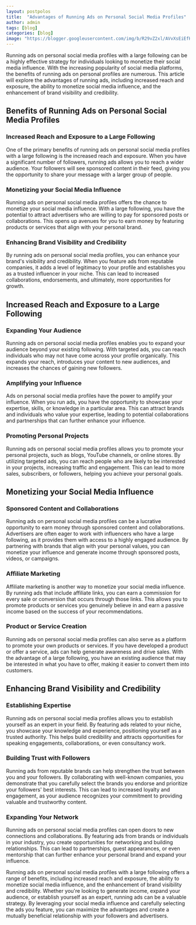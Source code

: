 ```yaml
---
layout: postpolos
title:  "Advantages of Running Ads on Personal Social Media Profiles"
author: admin
tags: [blog]
categories: [blog]
image: "https://blogger.googleusercontent.com/img/b/R29vZ2xl/AVvXsEiEfHMGo5iwUiECswPCof3wKGLEs5ThZ-i9wCmUIyXX0sAWjgyKAhk2UmskvioA-RXxUSQn_QJHozNjBvdU5bPnEnYoJ4pJFtsm-hGTXm37crNBRAU_7AggOEcG_D2k64C5RFIoxyKt7KJ3wjTecWBFyg_TbL12FhnHDsa1CTXogbHTnXLls0cONa_nKAat/s1600/20240416_134001.jpg"
---
```


<p>Running ads on personal social media profiles with a large following can be a highly effective strategy for individuals looking to monetize their social media influence. With the increasing popularity of social media platforms, the benefits of running ads on personal profiles are numerous. This article will explore the advantages of running ads, including increased reach and exposure, the ability to monetize social media influence, and the enhancement of brand visibility and credibility.</p>
<h2>Benefits of Running Ads on Personal Social Media Profiles</h2>
<h3>Increased Reach and Exposure to a Large Following</h3>
<p>One of the primary benefits of running ads on personal social media profiles with a large following is the increased reach and exposure. When you have a significant number of followers, running ads allows you to reach a wider audience. Your followers will see sponsored content in their feed, giving you the opportunity to share your message with a larger group of people.</p>
<h3>Monetizing your Social Media Influence</h3>
<p>Running ads on personal social media profiles offers the chance to monetize your social media influence. With a large following, you have the potential to attract advertisers who are willing to pay for sponsored posts or collaborations. This opens up avenues for you to earn money by featuring products or services that align with your personal brand.</p>
<h3>Enhancing Brand Visibility and Credibility</h3>
<p>By running ads on personal social media profiles, you can enhance your brand's visibility and credibility. When you feature ads from reputable companies, it adds a level of legitimacy to your profile and establishes you as a trusted influencer in your niche. This can lead to increased collaborations, endorsements, and ultimately, more opportunities for growth.</p>
<h2>Increased Reach and Exposure to a Large Following</h2>
<h3>Expanding Your Audience</h3>
<p>Running ads on personal social media profiles enables you to expand your audience beyond your existing following. With targeted ads, you can reach individuals who may not have come across your profile organically. This expands your reach, introduces your content to new audiences, and increases the chances of gaining new followers.</p>
<h3>Amplifying your Influence</h3>
<p>Ads on personal social media profiles have the power to amplify your influence. When you run ads, you have the opportunity to showcase your expertise, skills, or knowledge in a particular area. This can attract brands and individuals who value your expertise, leading to potential collaborations and partnerships that can further enhance your influence.</p>
<h3>Promoting Personal Projects</h3>
<p>Running ads on personal social media profiles allows you to promote your personal projects, such as blogs, YouTube channels, or online stores. By utilizing targeted ads, you can reach people who are likely to be interested in your projects, increasing traffic and engagement. This can lead to more sales, subscribers, or followers, helping you achieve your personal goals.</p>
<h2>Monetizing your Social Media Influence</h2>
<h3>Sponsored Content and Collaborations</h3>
<p>Running ads on personal social media profiles can be a lucrative opportunity to earn money through sponsored content and collaborations. Advertisers are often eager to work with influencers who have a large following, as it provides them with access to a highly engaged audience. By partnering with brands that align with your personal values, you can monetize your influence and generate income through sponsored posts, videos, or campaigns.</p>
<h3>Affiliate Marketing</h3>
<p>Affiliate marketing is another way to monetize your social media influence. By running ads that include affiliate links, you can earn a commission for every sale or conversion that occurs through those links. This allows you to promote products or services you genuinely believe in and earn a passive income based on the success of your recommendations.</p>
<h3>Product or Service Creation</h3>
<p>Running ads on personal social media profiles can also serve as a platform to promote your own products or services. If you have developed a product or offer a service, ads can help generate awareness and drive sales. With the advantage of a large following, you have an existing audience that may be interested in what you have to offer, making it easier to convert them into customers.</p>
<h2>Enhancing Brand Visibility and Credibility</h2>
<h3>Establishing Expertise</h3>
<p>Running ads on personal social media profiles allows you to establish yourself as an expert in your field. By featuring ads related to your niche, you showcase your knowledge and experience, positioning yourself as a trusted authority. This helps build credibility and attracts opportunities for speaking engagements, collaborations, or even consultancy work.</p>
<h3>Building Trust with Followers</h3>
<p>Running ads from reputable brands can help strengthen the trust between you and your followers. By collaborating with well-known companies, you demonstrate that you carefully select the brands you endorse and prioritize your followers' best interests. This can lead to increased loyalty and engagement, as your audience recognizes your commitment to providing valuable and trustworthy content.</p>
<h3>Expanding Your Network</h3>
<p>Running ads on personal social media profiles can open doors to new connections and collaborations. By featuring ads from brands or individuals in your industry, you create opportunities for networking and building relationships. This can lead to partnerships, guest appearances, or even mentorship that can further enhance your personal brand and expand your influence.</p>
<p>Running ads on personal social media profiles with a large following offers a range of benefits, including increased reach and exposure, the ability to monetize social media influence, and the enhancement of brand visibility and credibility. Whether you're looking to generate income, expand your audience, or establish yourself as an expert, running ads can be a valuable strategy. By leveraging your social media influence and carefully selecting the ads you feature, you can maximize the advantages and create a mutually beneficial relationship with your followers and advertisers.</p>



